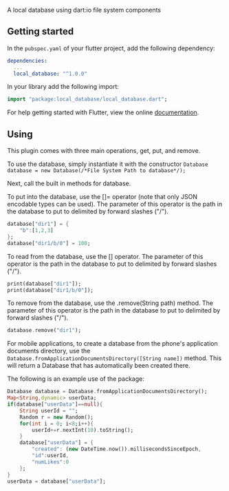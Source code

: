A local database using dart:io file system components

## Getting started

In the `pubspec.yaml` of your flutter project, add the following dependency:

```yaml
dependencies:
  ...
  local_database: "^1.0.0"
```

In your library add the following import:

```dart
import "package:local_database/local_database.dart";
```

For help getting started with Flutter, view the online [documentation](https://flutter.io/).


## Using

This plugin comes with three main operations, get, put, and remove.

To use the database, simply instantiate it with the constructor 
`Database database = new Database(/*File System Path to database*/);`

Next, call the built in methods for database.

To put into the database, use the []= operator (note that only JSON encodable types can be used). The parameter of this operator is the path in the database to put to delimited by forward slashes ("/").
```dart
database["dir1"] = {
	"b":[1,2,3]
};
database["dir1/b/0"] = 100;
```

To read from the database, use the [] operator. The parameter of this operator is the path in the database to put to delimited by forward slashes ("/").

```dart
print(database["dir1"]);
print(database["dir1/b/0"]);
```

To remove from the database, use the .remove(String path) method. The parameter of this operator is the path in the database to put to delimited by forward slashes ("/").

```dart
database.remove("dir1");
```

For mobile applications, to create a database from the phone's application documents directory, use the `Database.fromApplicationDocumentsDirectory([String name])` method. This will return a Database that has automatically been created there.

The following is an example use of the package:

```dart
Database database = Database.fromApplicationDocumentsDirectory();
Map<String,dynamic> userData;
if(database["userData"]==null){
	String userId = "";
	Random r = new Random();
	for(int i = 0; i<8;i++){
		userId+=r.nextInt(10).toString();
	}
	database["userData"] = {
		"created": (new DateTime.now()).millisecondsSinceEpoch,
		"id":userId,
		"numLikes":0
	};
}
userData = database["userData"];
```